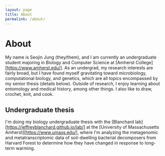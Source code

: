 ```yaml
---
layout: page
title: About
permalink: /about/
---
```


# About
My name is Seojin Jung (they/them), and I am currently an undergraduate student majoring in Biology and Computer Science at [Amherst College][https://www.amherst.edu/]. As an undergrad, my research interests are fairly broad, but I have found myself gravitating toward microbiology, computational biology, and genetics, which are all topics encompassed by my senior thesis (details below). Outside of research, I enjoy learning about entomology and medical history, among other things. I also like to draw, crochet, knit, and cook.

## Undergraduate thesis
I'm doing my biology undergraduate thesis with the [Blanchard lab][https://jeffreyblanchard.github.io/lab/] at the [University of Massachusetts Amherst][https://www.umass.edu/], where I'm analyzing the metagenomic and metatranscriptomic data of soil-dwelling bacterial decomposers from Harvard Forest to determine how they have changed in response to long-term warming. 